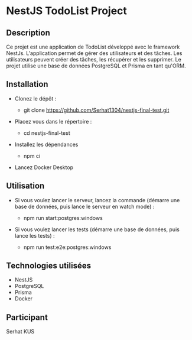 # NestJS TodoList Project

## Description
Ce projet est une application de TodoList développé avec le framework NestJs.
L'application permet de gérer des utilisateurs et des tâches. Les utilisateurs peuvent créer des tâches, les récupérer et les supprimer. Le projet utilise une base de données PostgreSQL et Prisma en tant qu'ORM.

## Installation
- Clonez le dépôt : 

    - git clone https://github.com/Serhat1304/nestjs-final-test.git

- Placez vous dans le répertoire : 

    - cd nestjs-final-test

- Installez les dépendances

    - npm ci

- Lancez Docker Desktop

## Utilisation
- Si vous voulez lancer le serveur, lancez la commande (démarre une base de données, puis lance le serveur en watch mode) : 

    - npm run start:postgres:windows

- Si vous voulez lancer les tests (démarre une base de données, puis lance les tests) : 

    - npm run test:e2e:postgres:windows

## Technologies utilisées
- NestJS
- PostgreSQL
- Prisma
- Docker

## Participant

Serhat KUS